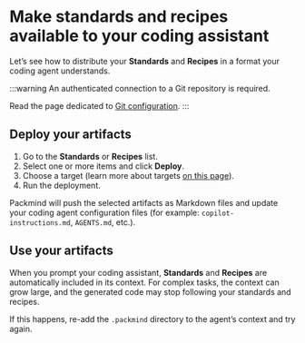 # Make standards and recipes available to your coding assistant

Let’s see how to distribute your **Standards** and **Recipes** in a format your coding agent understands.

:::warning
An authenticated connection to a Git repository is required.

Read the page dedicated to [Git configuration](./git-repository-connection.md).
:::

## Deploy your artifacts

1. Go to the **Standards** or **Recipes** list.
2. Select one or more items and click **Deploy**.
3. Choose a target (learn more about targets [on this page](./git-repository-connection.md#deployment-targets)).
4. Run the deployment.

Packmind will push the selected artifacts as Markdown files and update your coding agent configuration files (for example: `copilot-instructions.md`, `AGENTS.md`, etc.).

## Use your artifacts

When you prompt your coding assistant, **Standards** and **Recipes** are automatically included in its context.
For complex tasks, the context can grow large, and the generated code may stop following your standards and recipes.

If this happens, re-add the `.packmind` directory to the agent’s context and try again.
